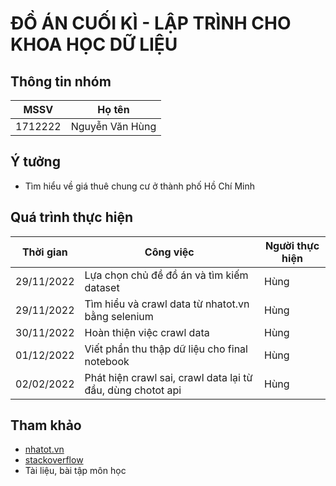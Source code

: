 # ĐỒ ÁN CUỐI KÌ - LẬP TRÌNH CHO KHOA HỌC DỮ LIỆU

## Thông tin nhóm

|  MSSV   |     Họ tên      |
|:-------:|:---------------:|
| 1712222 | Nguyễn Văn Hùng |

## Ý tưởng

- Tìm hiểu về giá thuê chung cư ở thành phố Hồ Chí Minh

## Quá trình thực hiện

| Thời gian  | Công việc                                                   | Người thực hiện |
|------------|-------------------------------------------------------------|-----------------|
| 29/11/2022 | Lựa chọn chủ đề đồ án và tìm kiếm dataset                   | Hùng            |
| 29/11/2022 | Tìm hiểu và crawl data từ nhatot.vn bằng selenium           | Hùng            |
| 30/11/2022 | Hoàn thiện việc crawl data                                  | Hùng            |
| 01/12/2022 | Viết phần thu thập dữ liệu cho final notebook               | Hùng            |
| 02/02/2022 | Phát hiện crawl sai, crawl data lại từ đầu, dùng chotot api | Hùng            |


## Tham khảo

- [nhatot.vn](https://www.nhatot.com/thue-can-ho-chung-cu-tp-ho-chi-minh)
- [stackoverflow](https://stackoverflow.com/)
- Tài liệu, bài tập môn học